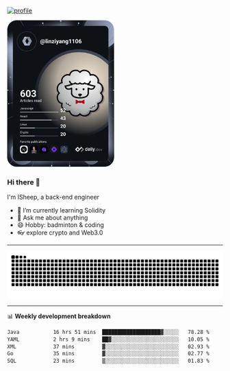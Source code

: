 [![profile](https://user-images.githubusercontent.com/54968314/208005045-e4b42f3b-833d-4242-bfcc-e764865553a2.svg)](https://www.calligrapher.ai/)

<a href="https://app.daily.dev/linziyang1106"><img src="/devcard.png" width="250" alt="ISheep's Dev Card"/></a>

### Hi there 🐏

I'm ISheep, a back-end engineer

- 🔭 I’m currently learning Solidity
- 💬 Ask me about anything
- 😄 Hobby: badminton & coding
- 👓 explore crypto and Web3.0

-------

![](https://raw.githubusercontent.com/ISheepp/ISheepp/output/github-contribution-grid-snake.svg)

-------

📊 **Weekly development breakdown**
<!--START_SECTION:waka-->

```txt
Java           16 hrs 51 mins  ███████████████████▓░░░░░   78.28 %
YAML           2 hrs 9 mins    ██▓░░░░░░░░░░░░░░░░░░░░░░   10.05 %
XML            37 mins         ▓░░░░░░░░░░░░░░░░░░░░░░░░   02.93 %
Go             35 mins         ▓░░░░░░░░░░░░░░░░░░░░░░░░   02.77 %
SQL            23 mins         ▒░░░░░░░░░░░░░░░░░░░░░░░░   01.83 %
```

<!--END_SECTION:waka-->

